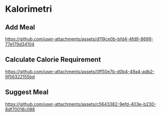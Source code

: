 # Kalorimetri

## Add Meal


https://github.com/user-attachments/assets/d119ce0b-bfd4-4fd9-8699-77e179d34104

## Calculate Calorie Requirement


https://github.com/user-attachments/assets/0ff50e7b-d0b4-49a4-adb2-9f56322155bd

## Suggest Meal


https://github.com/user-attachments/assets/c5643382-9efd-403e-b230-8df70018c088

